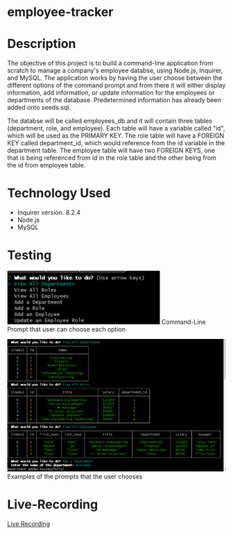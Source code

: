# employee-tracker

# Description
The objective of this project is to build a command-line application from scratch to manage a company's employee databse, using Node.js, Inquirer, and MySQL. The application works by having the user choose between the different options of the command prompt and from there it will either display information, add information, or update information for the employees or departments of the database. Predetermined information has already been added onto seeds.sql.

The databse will be called employees_db and it will contain three tables (department, role, and employee). Each table will have a variable called "id", which will be used as the PRIMARY KEY. The role table will have a FOREIGN KEY called department_id, which would reference from the id variable in the department table. The employee table will have two FOREIGN KEYS, one that is being referenced from id in the role table and the other being from the id from employee table. 

# Technology Used
- Inquirer version. 8.2.4
- Node.js
- MySQL

# Testing
![alt text](./images/screenshot1.PNG)
Command-Line Prompt that user can choose each option

![alt text](./images/screenshot2.PNG)
Examples of the prompts that the user chooses


# Live-Recording
[Live Recording](https://drive.google.com/file/d/1DqMLKbYUHPlHgTjSeV4wC2y0MngW_BJn/view)

